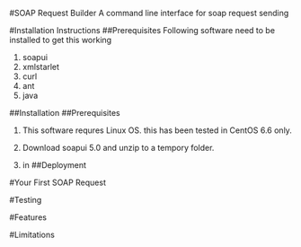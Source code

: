 #SOAP Request Builder
A command line interface for soap request sending

#Installation Instructions
##Prerequisites
Following software need to be installed to get this working

1. soapui
2. xmlstarlet
3. curl
4. ant
5. java

##Installation
##Prerequisites
1. This software requres Linux OS. this has been tested in CentOS 6.6 only.


2. Download soapui 5.0 and unzip to a tempory folder.
3. in
##Deployment

#Your First SOAP Request

#Testing

#Features

#Limitations
